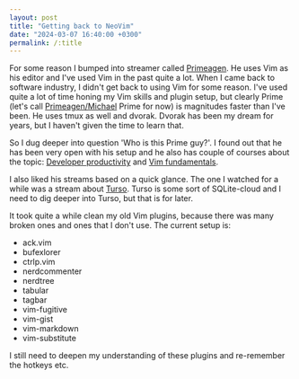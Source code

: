 ```yaml
---
layout: post
title: "Getting back to NeoVim"
date: "2024-03-07 16:40:00 +0300"
permalink: /:title
---
```


For some reason I bumped into streamer called [Primeagen](https://www.twitch.tv/theprimeagen). He uses Vim as his editor and I've used Vim in the past quite a lot. When I came back to software industry, I didn't get back to using Vim for some reason. I've used quite a lot of time honing my Vim skills and plugin setup, but clearly Prime (let's call [Primeagen/Michael](https://youtube.fandom.com/wiki/ThePrimeagen) Prime for now) is magnitudes faster than I've been. He uses tmux as well and dvorak. Dvorak has been my dream for years, but I haven't given the time to learn that.

So I dug deeper into question 'Who is this Prime guy?'. I found out that he has been very open with his setup and he also has couple of courses about the topic: [Developer productivity](https://frontendmasters.com/courses/developer-productivity) and [Vim fundamentals](https://frontendmasters.com/courses/vim-fundamentals).

I also liked his streams based on a quick glance. The one I watched for a while was a stream about [Turso](https://turso.tech/). Turso is some sort of SQLite-cloud and I need to dig deeper into Turso, but that is for later.

It took quite a while clean my old Vim plugins, because there was many broken ones and ones that I don't use. The current setup is:

* ack.vim
* bufexlorer
* ctrlp.vim
* nerdcommenter
* nerdtree
* tabular
* tagbar
* vim-fugitive
* vim-gist
* vim-markdown
* vim-substitute

I still need to deepen my understanding of these plugins and re-remember the hotkeys etc.
